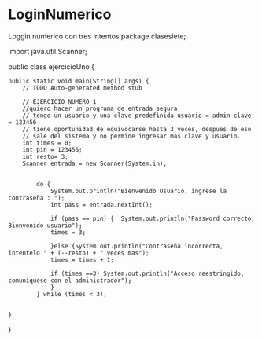 # LoginNumerico
Loggin numerico con tres intentos
package clasesiete;

import java.util.Scanner;

public class ejercicioUno {

	public static void main(String[] args) {
		// TODO Auto-generated method stub

		// EJERCICIO NUMERO 1
		//quiero hacer un programa de entrada segura
		// tengo un usuario y una clave predefinida usuario = admin clave = 123456
		// tiene oportunidad de equivocarse hasta 3 veces, despues de eso 
		// sale del sistema y no permine ingresar mas clave y usuario.
		int times = 0;
		int pin = 123456;
		int resto= 3;
		Scanner entrada = new Scanner(System.in);
		
		
			do {
				System.out.println("Bienvenido Usuario, ingrese la contraseña : ");
				int pass = entrada.nextInt();
				
				if (pass == pin) {  System.out.println("Password correcto, Bienvenido usuario");
				times = 3;
				
				}else {System.out.println("Contraseña incorrecta, intentelo " + (--resto) + " veces mas"); 
				times = times + 1;
						
				if (times ==3) System.out.println("Acceso reestringido, comuniquese con el administrador");
				}
			} while (times < 3);  
			
	 
	}

}
